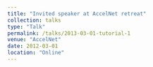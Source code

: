 ```yaml
---
title: "Invited speaker at AccelNet retreat"
collection: talks
type: "Talk"
permalink: /talks/2013-03-01-tutorial-1
venue: "AccelNet"
date: 2012-03-01
location: "Online"
---
```

